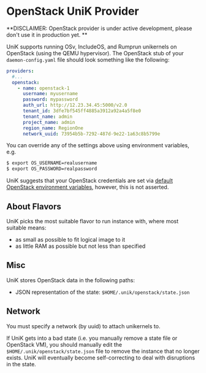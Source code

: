 # OpenStack UniK Provider

**DISCLAIMER: OpenStack provider is under active development, please don't use it in production yet. **

UniK supports running OSv, IncludeOS, and Rumprun unikernels on OpenStack (using the QEMU hypervisor).
The OpenStack stub of your `daemon-config.yaml` file should look something like the following:
```yaml
providers:
  #...
  openstack:
    - name: openstack-1
      username: myusername
      password: mypassword
      auth_url: http://12.23.34.45:5000/v2.0
      tenant_id: 3dfe7bf545ff4885a3912a92a4a5f8e0
      tenant_name: admin
      project_name: admin
      region_name: RegionOne
      network_uuid: 73954b5b-7292-487d-9e22-1a63c8b5799e
```
You can override any of the settings above using environment variables, e.g.
```bash
$ export OS_USERNAME=realusername
$ export OS_PASSWORD=realpassword
```
UniK suggests that your OpenStack credentials are set via [default OpenStack environment variables](http://docs.openstack.org/user-guide/common/cli-set-environment-variables-using-openstack-rc.html), however, this is not asserted.

## About Flavors
UniK picks the most suitable flavor to run instance with, where most suitable means:
- as small as possible to fit logical image to it
- as little RAM as possible but not less than specified

## Misc
UniK stores OpenStack data in the following paths:
* JSON representation of the state: `$HOME/.unik/openstack/state.json`

## Network
You must specify a network (by uuid) to attach unikernels to.

If UniK gets into a bad state (i.e. you manually remove a state file or OpenStack VM), you should manually edit the `$HOME/.unik/openstack/state.json` file to remove the instance that no longer exists. UniK will eventually become self-correcting to deal with disruptions in the state.
